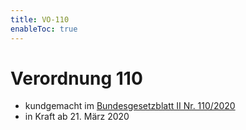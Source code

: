 ```yaml
---
title: VO-110
enableToc: true
---
```


# Verordnung 110

* kundgemacht im [Bundesgesetzblatt II Nr. 110/2020](https://www.ris.bka.gv.at/eli/bgbl/II/2020/110)
* in Kraft ab 21. März 2020